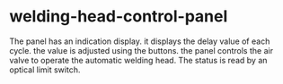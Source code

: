 # welding-head-control-panel
The panel has an indication display. it displays the delay value of each cycle. the value is adjusted using the buttons. the panel controls the air valve to operate the automatic welding head. The status is read by an optical limit switch.
